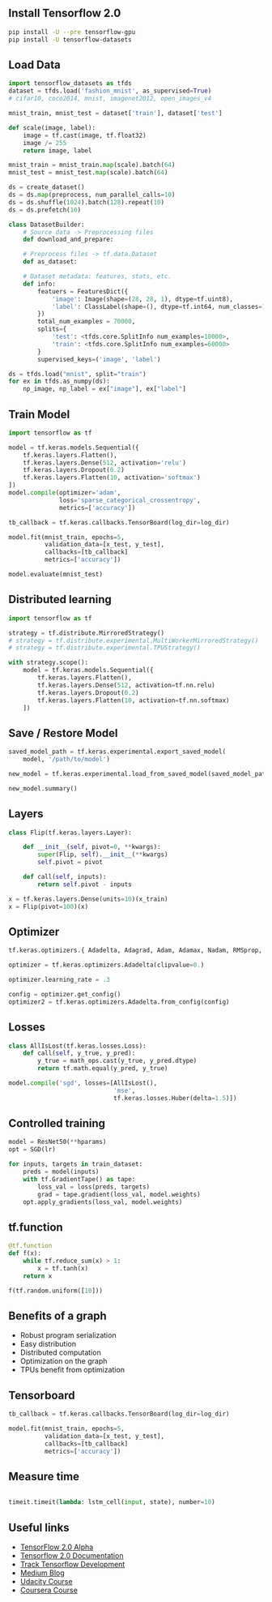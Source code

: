
## Install Tensorflow 2.0
```bash
pip install -U --pre tensorflow-gpu
pip install -U tensorflow-datasets
```
## Load Data

```python
import tensorflow_datasets as tfds
dataset = tfds.load('fashion_mnist', as_supervised=True)
# cifar10, coco2014, mnist, imagenet2012, open_images_v4

mnist_train, mnist_test = dataset['train'], dataset['test']

def scale(image, label):
    image = tf.cast(image, tf.float32)
    image /= 255
    return image, label

mnist_train = mnist_train.map(scale).batch(64)
mnist_test = mnist_test.map(scale).batch(64)
```

```python
ds = create_dataset()
ds = ds.map(preprocess, num_parallel_calls=10)
ds = ds.shuffle(1024).batch(128).repeat(10)
ds = ds.prefetch(10)
```

```python
class DatasetBuilder:
    # Source data -> Preprocessing files
    def download_and_prepare:

    # Preprocess files -> tf.data.Dataset
    def as_dataset:

    # Dataset metadata: features, stats, etc.
    def info:
        featuers = FeaturesDict({
            'image': Image(shape=(28, 28, 1), dtype=tf.uint8),
            'label': ClassLabel(shape=(), dtype=tf.int64, num_classes=10)
        })
        total_num_examples = 70000,
        splits={
            'test': <tfds.core.SplitInfo num_examples=10000>,
            'train': <tfds.core.SplitInfo num_examples=60000>
        }
        supervised_keys=('image', 'label')
```

```python
ds = tfds.load("mnist", split="train")
for ex in tfds.as_numpy(ds):
    np_image, np_label = ex["image"], ex["label"]
```

## Train Model

```python
import tensorflow as tf

model = tf.keras.models.Sequential({
    tf.keras.layers.Flatten(),
    tf.keras.layers.Dense(512, activation='relu')
    tf.keras.layers.Dropout(0.2)
    tf.keras.layers.Flatten(10, activation='softmax')
])
model.compile(optimizer='adam',
              loss='sparse_categorical_crossentropy',
              metrics=['accuracy'])

tb_callback = tf.keras.callbacks.TensorBoard(log_dir=log_dir)

model.fit(mnist_train, epochs=5,
          validation_data=[x_test, y_test],
          callbacks=[tb_callback]
          metrics=['accuracy'])

model.evaluate(mnist_test)
```

## Distributed learning
```python
import tensorflow as tf

strategy = tf.distribute.MirroredStrategy()
# strategy = tf.distribute.experimental.MultiWorkerMirroredStrategy()
# strategy = tf.distribute.experimental.TPUStrategy()

with strategy.scope():
    model = tf.keras.models.Sequential({
        tf.keras.layers.Flatten(),
        tf.keras.layers.Dense(512, activation=tf.nn.relu)
        tf.keras.layers.Dropout(0.2)
        tf.keras.layers.Flatten(10, activation=tf.nn.softmax)
    ])
```

## Save / Restore Model

```python
saved_model_path = tf.keras.experimental.export_saved_model(
    model, '/path/to/model')

new_model = tf.keras.experimental.load_from_saved_model(saved_model_path)

new_model.summary()
```

## Layers

```python
class Flip(tf.keras.layers.Layer):

    def __init__(self, pivot=0, **kwargs):
        super(Flip, self).__init__(**kwargs)
        self.pivot = pivot

    def call(self, inputs):
        return self.pivot - inputs

x = tf.keras.layers.Dense(units=10)(x_train)
x = Flip(pivot=100)(x)
```

## Optimizer
```python
tf.keras.optimizers.{ Adadelta, Adagrad, Adam, Adamax, Nadam, RMSprop, SGD }

optimizer = tf.keras.optimizers.Adadelta(clipvalue=0.)

optimizer.learning_rate = .3

config = optimizer.get_config()
optimizer2 = tf.keras.optimizers.Adadelta.from_config(config)
```

## Losses
```python
class AllIsLost(tf.keras.losses.Loss):
    def call(self, y_true, y_pred):
        y_true = math_ops.cast(y_true, y_pred.dtype)
        return tf.math.equal(y_pred, y_true)

model.compile('sgd', losses=[AllIsLost(),
                             'mse',
                             tf.keras.losses.Huber(delta=1.5)])
```

## Controlled training

```python
model = ResNet50(**hparams)
opt = SGD(lr)

for inputs, targets in train_dataset:
    preds = model(inputs)
    with tf.GradientTape() as tape:
        loss_val = loss(preds, targets)
        grad = tape.gradient(loss_val, model.weights)
    opt.apply_gradients(loss_val, model.weights)
```

## tf.function
```python
@tf.function
def f(x):
    while tf.reduce_sum(x) > 1:
        x = tf.tanh(x)
    return x

f(tf.random.uniform([10]))
```

## Benefits of a graph

* Robust program serialization
* Easy distribution
* Distributed computation
* Optimization on the graph
* TPUs benefit from optimization

## Tensorboard

```python
tb_callback = tf.keras.callbacks.TensorBoard(log_dir=log_dir)

model.fit(mnist_train, epochs=5,
          validation_data=[x_test, y_test],
          callbacks=[tb_callback]
          metrics=['accuracy'])
```

## Measure time
```python

timeit.timeit(lambda: lstm_cell(input, state), number=10)
```


## Useful links
* [TensorFlow 2.0 Alpha](https://www.tensorflow.org/alpha)
* [Tensorflow 2.0 Documentation](https://www.tensorflow.org/r2.0)
* [Track Tensorflow Development](https://www.github.com/orgs/tensorflow/projects/4)
* [Medium Blog](https://medium.com/tensorflow)
* [Udacity Course](https://www.udacity.com/tensorflow)
* [Coursera Course](https://www.coursera.org/learn/introduction-tensorflow)
